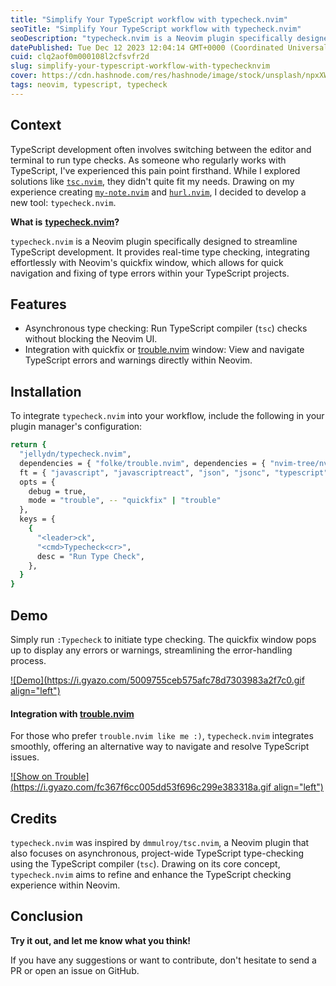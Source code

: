```yaml
---
title: "Simplify Your TypeScript workflow with typecheck.nvim"
seoTitle: "Simplify Your TypeScript workflow with typecheck.nvim"
seoDescription: "typecheck.nvim is a Neovim plugin specifically designed to streamline TypeScript development. It provides real-time type checking, integrating effortlessly"
datePublished: Tue Dec 12 2023 12:04:14 GMT+0000 (Coordinated Universal Time)
cuid: clq2aof0m000108l2cfsvfr2d
slug: simplify-your-typescript-workflow-with-typechecknvim
cover: https://cdn.hashnode.com/res/hashnode/image/stock/unsplash/npxXWgQ33ZQ/upload/7024a3e720d6f534c58b980f5694e548.jpeg
tags: neovim, typescript, typecheck
---
```


## Context

TypeScript development often involves switching between the editor and terminal to run type checks. As someone who regularly works with TypeScript, I've experienced this pain point firsthand. While I explored solutions like [`tsc.nvim`](https://github.com/dmmulroy/tsc.nvim), they didn't quite fit my needs. Drawing on my experience creating [`my-note.nvim`](https://github.com/jellydn/my-note.nvim) and [`hurl.nvim`](https://github.com/jellydn/hurl.nvim), I decided to develop a new tool: `typecheck.nvim`.

**What is** [**typecheck.nvim**](https://github.com/jellydn/typecheck.nvim)**?**

`typecheck.nvim` is a Neovim plugin specifically designed to streamline TypeScript development. It provides real-time type checking, integrating effortlessly with Neovim's quickfix window, which allows for quick navigation and fixing of type errors within your TypeScript projects.

## Features

- Asynchronous type checking: Run TypeScript compiler (`tsc`) checks without blocking the Neovim UI.
- Integration with quickfix or [trouble.nvim](https://github.com/folke/trouble.nvim) window: View and navigate TypeScript errors and warnings directly within Neovim.

## Installation

To integrate `typecheck.nvim` into your workflow, include the following in your plugin manager's configuration:

```bash
return {
  "jellydn/typecheck.nvim",
  dependencies = { "folke/trouble.nvim", dependencies = { "nvim-tree/nvim-web-devicons" } },
  ft = { "javascript", "javascriptreact", "json", "jsonc", "typescript", "typescriptreact" },
  opts = {
    debug = true,
    mode = "trouble", -- "quickfix" | "trouble"
  },
  keys = {
    {
      "<leader>ck",
      "<cmd>Typecheck<cr>",
      desc = "Run Type Check",
    },
  }
}
```

## Demo

Simply run `:Typecheck` to initiate type checking. The quickfix window pops up to display any errors or warnings, streamlining the error-handling process.

[![Demo](https://i.gyazo.com/5009755ceb575afc78d7303983a2f7c0.gif align="left")](https://gyazo.com/5009755ceb575afc78d7303983a2f7c0)

#### Integration with [trouble.nvim](https://github.com/folke/trouble.nvim)

For those who prefer `trouble.nvim like me :)`, `typecheck.nvim` integrates smoothly, offering an alternative way to navigate and resolve TypeScript issues.

[![Show on Trouble](https://i.gyazo.com/fc367f6cc005dd53f696c299e383318a.gif align="left")](https://gyazo.com/fc367f6cc005dd53f696c299e383318a)

## Credits

`typecheck.nvim` was inspired by `dmmulroy/tsc.nvim`, a Neovim plugin that also focuses on asynchronous, project-wide TypeScript type-checking using the TypeScript compiler (`tsc`). Drawing on its core concept, `typecheck.nvim` aims to refine and enhance the TypeScript checking experience within Neovim.

## Conclusion

**Try it out, and let me know what you think!**

If you have any suggestions or want to contribute, don't hesitate to send a PR or open an issue on GitHub.
